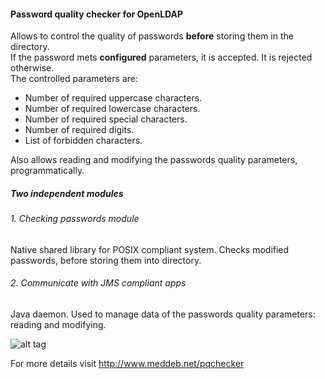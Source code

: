 #### Password quality checker for OpenLDAP

Allows to control the quality of passwords **before** storing them in the directory.  
If the password mets **configured** parameters, it is accepted. It is rejected otherwise.  
The controlled parameters are:  
+ Number of required uppercase characters.
+ Number of required lowercase characters.
+ Number of required special characters.
+ Number of required digits.
+ List of forbidden characters.

Also allows reading and modifying the passwords quality parameters, programmatically.

##### Two independent modules

###### 1. Checking passwords module 
Native shared library for POSIX compliant system. Checks modified passwords, before storing them into directory.

###### 2. Communicate with JMS compliant apps 
Java daemon. Used to manage data of the passwords quality parameters: reading and modifying.

![alt tag](http://www.meddeb.net/pqchecker/res/pqchecker-overview.png)

For more details visit http://www.meddeb.net/pqchecker
